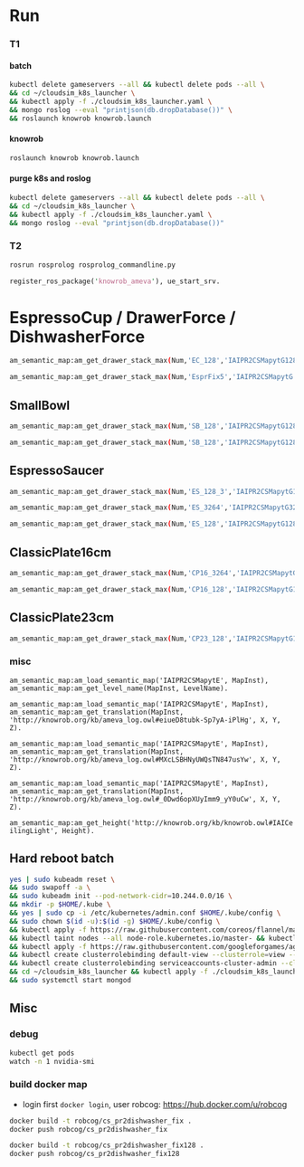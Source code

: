 # Run

### T1

#### batch 

```bash
kubectl delete gameservers --all && kubectl delete pods --all \
&& cd ~/cloudsim_k8s_launcher \
&& kubectl apply -f ./cloudsim_k8s_launcher.yaml \
&& mongo roslog --eval "printjson(db.dropDatabase())" \
&& roslaunch knowrob knowrob.launch
```

#### knowrob 
```bash
roslaunch knowrob knowrob.launch
```

#### purge k8s and roslog
```bash
kubectl delete gameservers --all && kubectl delete pods --all \
&& cd ~/cloudsim_k8s_launcher \
&& kubectl apply -f ./cloudsim_k8s_launcher.yaml \
&& mongo roslog --eval "printjson(db.dropDatabase())"
```

### T2

```bash
rosrun rosprolog rosprolog_commandline.py
```

```pl
register_ros_package('knowrob_ameva'), ue_start_srv.
```

# EspressoCup / DrawerForce / DishwasherForce

```bash
am_semantic_map:am_get_drawer_stack_max(Num,'EC_128','IAIPR2CSMapytG128','http://knowrob.org/kb/knowrob.owl#EspressoCup','http://knowrob.org/kb/ameva_log.owl#5hJLcyxGBEaaac6EwzeRQQ', 13, 0, 0, 45, 0, 0, 'http://knowrob.org/kb/ameva_log.owl#eiueD8tubk-Sp7yA-iPlHg', 'http://knowrob.org/kb/ameva_log.owl#MXcLSBHNyUWQsTN847usYw', 'http://knowrob.org/kb/ameva_log.owl#_0Dwd6opXUyImm9_yY0uCw', 5, 0, 0, 1).

am_semantic_map:am_get_drawer_stack_max(Num,'EsprFix5','IAIPR2CSMapytG','http://knowrob.org/kb/knowrob.owl#EspressoCup','http://knowrob.org/kb/ameva_log.owl#5hJLcyxGBEaaac6EwzeRQQ', 13, 0, 0, 45, 0, 0, 'http://knowrob.org/kb/ameva_log.owl#eiueD8tubk-Sp7yA-iPlHg', 'http://knowrob.org/kb/ameva_log.owl#MXcLSBHNyUWQsTN847usYw', 'http://knowrob.org/kb/ameva_log.owl#_0Dwd6opXUyImm9_yY0uCw', 5, 0, 0, 1).
```

## SmallBowl

```bash
am_semantic_map:am_get_drawer_stack_max(Num,'SB_128','IAIPR2CSMapytG128','http://knowrob.org/kb/knowrob.owl#SmallBowl','http://knowrob.org/kb/ameva_log.owl#5hJLcyxGBEaaac6EwzeRQQ', 15, 0, 0, 45, 0, 0, 'http://knowrob.org/kb/ameva_log.owl#eiueD8tubk-Sp7yA-iPlHg', 'http://knowrob.org/kb/ameva_log.owl#MXcLSBHNyUWQsTN847usYw', 'http://knowrob.org/kb/ameva_log.owl#_0Dwd6opXUyImm9_yY0uCw', 5, 0, 0, 1).

am_semantic_map:am_get_drawer_stack_max(Num,'SB_128','IAIPR2CSMapytG128','http://knowrob.org/kb/knowrob.owl#SmallBowl','http://knowrob.org/kb/ameva_log.owl#5hJLcyxGBEaaac6EwzeRQQ', 14, 0, 0, 45, 0, 0, 'http://knowrob.org/kb/ameva_log.owl#eiueD8tubk-Sp7yA-iPlHg', 'http://knowrob.org/kb/ameva_log.owl#MXcLSBHNyUWQsTN847usYw', 'http://knowrob.org/kb/ameva_log.owl#_0Dwd6opXUyImm9_yY0uCw', 10, 0, 0, 1).
```

## EspressoSaucer

```bash
am_semantic_map:am_get_drawer_stack_max(Num,'ES_128_3','IAIPR2CSMapytG128','http://knowrob.org/kb/knowrob.owl#EspressoSaucer','http://knowrob.org/kb/ameva_log.owl#5hJLcyxGBEaaac6EwzeRQQ', 15, 0, 0, 45, 0, 0, 'http://knowrob.org/kb/ameva_log.owl#eiueD8tubk-Sp7yA-iPlHg', 'http://knowrob.org/kb/ameva_log.owl#MXcLSBHNyUWQsTN847usYw', 'http://knowrob.org/kb/ameva_log.owl#_0Dwd6opXUyImm9_yY0uCw', 5, 0, 0, 1).

am_semantic_map:am_get_drawer_stack_max(Num,'ES_3264','IAIPR2CSMapytG3264','http://knowrob.org/kb/knowrob.owl#EspressoSaucer','http://knowrob.org/kb/ameva_log.owl#5hJLcyxGBEaaac6EwzeRQQ', 15, 0, 0, 45, 0, 0, 'http://knowrob.org/kb/ameva_log.owl#eiueD8tubk-Sp7yA-iPlHg', 'http://knowrob.org/kb/ameva_log.owl#MXcLSBHNyUWQsTN847usYw', 'http://knowrob.org/kb/ameva_log.owl#_0Dwd6opXUyImm9_yY0uCw', 5, 0, 0, 1).

am_semantic_map:am_get_drawer_stack_max(Num,'ES_128','IAIPR2CSMapytG128','http://knowrob.org/kb/knowrob.owl#EspressoSaucer','http://knowrob.org/kb/ameva_log.owl#5hJLcyxGBEaaac6EwzeRQQ', 15, 0, 0, 45, 0, 0, 'http://knowrob.org/kb/ameva_log.owl#eiueD8tubk-Sp7yA-iPlHg', 'http://knowrob.org/kb/ameva_log.owl#MXcLSBHNyUWQsTN847usYw', 'http://knowrob.org/kb/ameva_log.owl#_0Dwd6opXUyImm9_yY0uCw', 5, 0, 0, 1).
```

## ClassicPlate16cm

```bash
am_semantic_map:am_get_drawer_stack_max(Num,'CP16_3264','IAIPR2CSMapytG3264','http://knowrob.org/kb/knowrob.owl#ClassicPlate16cm','http://knowrob.org/kb/ameva_log.owl#5hJLcyxGBEaaac6EwzeRQQ', 15, 0, 0, 45, 0, 0, 'http://knowrob.org/kb/ameva_log.owl#eiueD8tubk-Sp7yA-iPlHg', 'http://knowrob.org/kb/ameva_log.owl#MXcLSBHNyUWQsTN847usYw', 'http://knowrob.org/kb/ameva_log.owl#_0Dwd6opXUyImm9_yY0uCw', 5, 0, 0, 1).

am_semantic_map:am_get_drawer_stack_max(Num,'CP16_128','IAIPR2CSMapytG128','http://knowrob.org/kb/knowrob.owl#ClassicPlate16cm','http://knowrob.org/kb/ameva_log.owl#5hJLcyxGBEaaac6EwzeRQQ', 15, 0, 0, 45, 0, 0, 'http://knowrob.org/kb/ameva_log.owl#eiueD8tubk-Sp7yA-iPlHg', 'http://knowrob.org/kb/ameva_log.owl#MXcLSBHNyUWQsTN847usYw', 'http://knowrob.org/kb/ameva_log.owl#_0Dwd6opXUyImm9_yY0uCw', 5, 0, 0, 1).
```

## ClassicPlate23cm

```bash
am_semantic_map:am_get_drawer_stack_max(Num,'CP23_128','IAIPR2CSMapytG128','http://knowrob.org/kb/knowrob.owl#ClassicPlate23cm','http://knowrob.org/kb/ameva_log.owl#5hJLcyxGBEaaac6EwzeRQQ', 15, 0, 0, 45, 0, 0, 'http://knowrob.org/kb/ameva_log.owl#eiueD8tubk-Sp7yA-iPlHg', 'http://knowrob.org/kb/ameva_log.owl#MXcLSBHNyUWQsTN847usYw', 'http://knowrob.org/kb/ameva_log.owl#_0Dwd6opXUyImm9_yY0uCw', 5, 0, 0, 1).
```

### misc

`am_semantic_map:am_load_semantic_map('IAIPR2CSMapytE', MapInst), am_semantic_map:am_get_level_name(MapInst, LevelName).`

`am_semantic_map:am_load_semantic_map('IAIPR2CSMapytE', MapInst), am_semantic_map:am_get_translation(MapInst, 'http://knowrob.org/kb/ameva_log.owl#eiueD8tubk-Sp7yA-iPlHg', X, Y, Z).`

`am_semantic_map:am_load_semantic_map('IAIPR2CSMapytE', MapInst), am_semantic_map:am_get_translation(MapInst, 'http://knowrob.org/kb/ameva_log.owl#MXcLSBHNyUWQsTN847usYw', X, Y, Z).`

`am_semantic_map:am_load_semantic_map('IAIPR2CSMapytE', MapInst), am_semantic_map:am_get_translation(MapInst, 'http://knowrob.org/kb/ameva_log.owl#_0Dwd6opXUyImm9_yY0uCw', X, Y, Z).`

`am_semantic_map:am_get_height('http://knowrob.org/kb/knowrob.owl#IAICeilingLight', Height).`

## Hard reboot batch

```bash
yes | sudo kubeadm reset \
&& sudo swapoff -a \
&& sudo kubeadm init --pod-network-cidr=10.244.0.0/16 \
&& mkdir -p $HOME/.kube \
&& yes | sudo cp -i /etc/kubernetes/admin.conf $HOME/.kube/config \
&& sudo chown $(id -u):$(id -g) $HOME/.kube/config \
&& kubectl apply -f https://raw.githubusercontent.com/coreos/flannel/master/Documentation/kube-flannel.yml \
&& kubectl taint nodes --all node-role.kubernetes.io/master- && kubectl create namespace agones-system \
&& kubectl apply -f https://raw.githubusercontent.com/googleforgames/agones/release-1.10.0/install/yaml/install.yaml \
&& kubectl create clusterrolebinding default-view --clusterrole=view --serviceaccount=default:default \
&& kubectl create clusterrolebinding serviceaccounts-cluster-admin --clusterrole=cluster-admin --group=system:serviceaccounts \
&& cd ~/cloudsim_k8s_launcher && kubectl apply -f ./cloudsim_k8s_launcher.yaml \
&& sudo systemctl start mongod
```

## Misc

### debug

```bash
kubectl get pods
watch -n 1 nvidia-smi
```


### build docker map

* login first `docker login`, user robcog: https://hub.docker.com/u/robcog

```bash
docker build -t robcog/cs_pr2dishwasher_fix . 
docker push robcog/cs_pr2dishwasher_fix

docker build -t robcog/cs_pr2dishwasher_fix128 . 
docker push robcog/cs_pr2dishwasher_fix128
```



